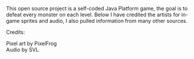This open source project is a self-coded Java Platform game, the goal is to defeat every monster on each level.
Below I have credited the artists for in-game sprites and audio, I also pulled information from many other sources.

Credits:

Pixel art by PixelFrog          
Audio by SVL
